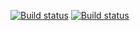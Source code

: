 [![Build status](https://ci.appveyor.com/api/projects/status/hcjvv7btup7e4mv1?svg=true)](https://ci.appveyor.com/project/lguzzon/appveyor-poc)
[![Build status](https://ci.appveyor.com/api/projects/status/hcjvv7btup7e4mv1/branch/master?svg=true)](https://ci.appveyor.com/project/lguzzon/appveyor-poc/branch/master)